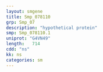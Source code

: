 ```yaml
---
layout: smgene
title: Smp_078110
grp: Smp_07
description: "hypothetical protein"
smp: Smp_078110.1
uniprot: "G4VN49"
length:   714
cdd: "ns"
kk: ns
categories: sm
---
```

